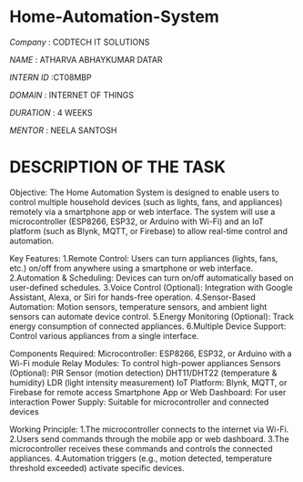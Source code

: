 # Home-Automation-System

*Company* : CODTECH IT SOLUTIONS

*NAME* : ATHARVA ABHAYKUMAR DATAR

*INTERN ID* :CT08MBP

*DOMAIN* : INTERNET OF THINGS

*DURATION* : 4 WEEKS

*MENTOR* : NEELA SANTOSH

# DESCRIPTION OF THE TASK

Objective:
The Home Automation System is designed to enable users to control multiple household devices (such as lights, fans, and appliances) remotely via a smartphone app or web interface. The system will use a microcontroller (ESP8266, ESP32, or Arduino with Wi-Fi) and an IoT platform (such as Blynk, MQTT, or Firebase) to allow real-time control and automation.

Key Features:
1.Remote Control: Users can turn appliances (lights, fans, etc.) on/off from anywhere using a smartphone or web interface.
2.Automation & Scheduling: Devices can turn on/off automatically based on user-defined schedules.
3.Voice Control (Optional): Integration with Google Assistant, Alexa, or Siri for hands-free operation.
4.Sensor-Based Automation: Motion sensors, temperature sensors, and ambient light sensors can automate device control.
5.Energy Monitoring (Optional): Track energy consumption of connected appliances.
6.Multiple Device Support: Control various appliances from a single interface.

Components Required:
Microcontroller: ESP8266, ESP32, or Arduino with a Wi-Fi module
Relay Modules: To control high-power appliances
Sensors (Optional):
PIR Sensor (motion detection)
DHT11/DHT22 (temperature & humidity)
LDR (light intensity measurement)
IoT Platform: Blynk, MQTT, or Firebase for remote access
Smartphone App or Web Dashboard: For user interaction
Power Supply: Suitable for microcontroller and connected devices

Working Principle:
1.The microcontroller connects to the internet via Wi-Fi.
2.Users send commands through the mobile app or web dashboard.
3.The microcontroller receives these commands and controls the connected appliances.
4.Automation triggers (e.g., motion detected, temperature threshold exceeded) activate specific devices.


